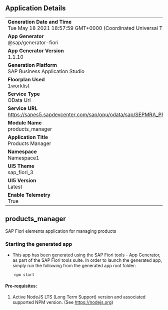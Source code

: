 ## Application Details
|               |
| ------------- |
|**Generation Date and Time**<br>Tue May 18 2021 18:57:59 GMT+0000 (Coordinated Universal Time)|
|**App Generator**<br>@sap/generator-fiori|
|**App Generator Version**<br>1.1.10|
|**Generation Platform**<br>SAP Business Application Studio|
|**Floorplan Used**<br>1worklist|
|**Service Type**<br>OData Url|
|**Service URL**<br>https://sapes5.sapdevcenter.com/sap/opu/odata/sap/SEPMRA_PROD_MAN/
|**Module Name**<br>products_manager|
|**Application Title**<br>Products Manager|
|**Namespace**<br>Namespace1|
|**UI5 Theme**<br>sap_fiori_3|
|**UI5 Version**<br>Latest|
|**Enable Telemetry**<br>True|

## products_manager

SAP Fiori elements application for managing products

### Starting the generated app

-   This app has been generated using the SAP Fiori tools - App Generator, as part of the SAP Fiori tools suite.  In order to launch the generated app, simply run the following from the generated app root folder:

```
    npm start
```


#### Pre-requisites:

1. Active NodeJS LTS (Long Term Support) version and associated supported NPM version.  (See https://nodejs.org)


